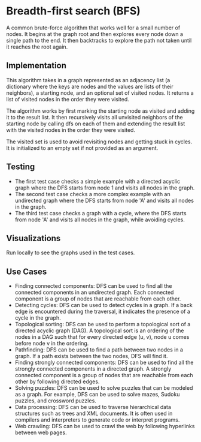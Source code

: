 # Breadth-first search (BFS)

A common brute-force algorithm that works well for a small number of nodes. It begins at the graph root and then explores every node down a single path to the end. It then backtracks to explore the path not taken until it reaches the root again.

## Implementation

This algorithm takes in a graph represented as an adjacency list (a dictionary where the keys are nodes and the values are lists of their neighbors), a starting node, and an optional set of visited nodes. It returns a list of visited nodes in the order they were visited.

The algorithm works by first marking the starting node as visited and adding it to the result list. It then recursively visits all unvisited neighbors of the starting node by calling dfs on each of them and extending the result list with the visited nodes in the order they were visited.

The visited set is used to avoid revisiting nodes and getting stuck in cycles. It is initialized to an empty set if not provided as an argument.

## Testing
* The first test case checks a simple example with a directed acyclic graph where the DFS starts from node 1 and visits all nodes in the graph.
* The second test case checks a more complex example with an undirected graph where the DFS starts from node 'A' and visits all nodes in the graph.
* The third test case checks a graph with a cycle, where the DFS starts from node 'A' and visits all nodes in the graph, while avoiding cycles.

## Visualizations
Run locally to see the graphs used in the test cases.

## Use Cases
* Finding connected components: DFS can be used to find all the connected components in an undirected graph. Each connected component is a group of nodes that are reachable from each other.
* Detecting cycles: DFS can be used to detect cycles in a graph. If a back edge is encountered during the traversal, it indicates the presence of a cycle in the graph.
* Topological sorting: DFS can be used to perform a topological sort of a directed acyclic graph (DAG). A topological sort is an ordering of the nodes in a DAG such that for every directed edge (u, v), node u comes before node v in the ordering.
* Pathfinding: DFS can be used to find a path between two nodes in a graph. If a path exists between the two nodes, DFS will find it.
* Finding strongly connected components: DFS can be used to find all the strongly connected components in a directed graph. A strongly connected component is a group of nodes that are reachable from each other by following directed edges.
* Solving puzzles: DFS can be used to solve puzzles that can be modeled as a graph. For example, DFS can be used to solve mazes, Sudoku puzzles, and crossword puzzles.
* Data processing: DFS can be used to traverse hierarchical data structures such as trees and XML documents. It is often used in compilers and interpreters to generate code or interpret programs.
* Web crawling: DFS can be used to crawl the web by following hyperlinks between web pages.
